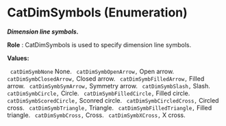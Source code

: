 # CatDimSymbols (Enumeration)

**_Dimension line symbols._**

**Role** : CatDimSymbols is used to specify dimension line symbols.

**Values:**

` catDimSymbNone`      None.
` catDimSymbOpenArrow,`      Open arrow.
` catDimSymbClosedArrow,`      Closed arrow.
` catDimSymbFilledArrow,`      Filled arrow.
` catDimSymbSymArrow,`      Symmetry arrow.
` catDimSymbSlash,`      Slash.
` catDimSymbCircle,`      Circle.
` catDimSymbFilledCircle,`      Filled circle.
` catDimSymbScoredCircle,`      Sconred circle.
` catDimSymbCircledCross,`      Circled cross.
` catDimSymbTriangle,`      Triangle.
` catDimSymbFilledTriangle,`      Filled triangle.
` catDimSymbCross,`      Cross.
` catDimSymbXCross,`      X cross.